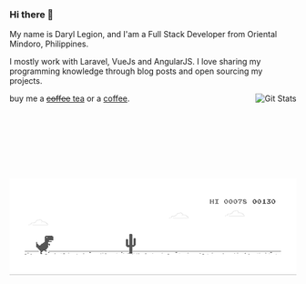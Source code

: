 ### Hi there 👋

My name is Daryl Legion, and I'am a Full Stack Developer from Oriental Mindoro, Philippines.

I mostly work with Laravel, VueJs and AngularJS.
I love sharing my programming knowledge through blog posts and open sourcing my projects.

<a href="https://github.com/whoami15"><img alt="Git Stats" src="https://github-readme-stats.vercel.app/api?username=whoami15&show_icons=true" align="right" height="150" /></a>

buy me a [~~coffee~~ tea](https://ko-fi.com/whoami1509) or a [coffee](https://www.buymeacoffee.com/whoami15).

![image](https://github.com/whoami15/whoami15/blob/master/dino.gif)

<!--
**whoami15/whoami15** is a ✨ _special_ ✨ repository because its `README.md` (this file) appears on your GitHub profile.

Here are some ideas to get you started:

- 🔭 I’m currently working on ...
- 🌱 I’m currently learning ...
- 👯 I’m looking to collaborate on ...
- 🤔 I’m looking for help with ...
- 💬 Ask me about ...
- 📫 How to reach me: ...
- 😄 Pronouns: ...
- ⚡ Fun fact: ...
-->
